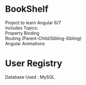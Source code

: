 # BookShelf
Project to learn Angular 6/7 
<br />
Includes Topics:<br/>
Property Binding<br/>
Routing (Parent-Child/Sibling-Sibling)<br/>
Angular Animations
# User Registry
Database Used : MySQL
